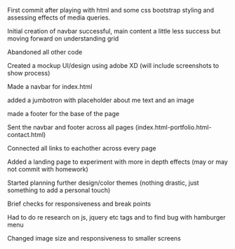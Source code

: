 <!--19/08/20-->
First commit after playing with html and some css bootstrap styling and assessing effects of 
media queries.

Initial creation of navbar successful, main content a little less success but moving forward on understanding grid



<!--20/08/20-->

Abandoned all other code

Created a mockup UI/design using adobe XD (will include screenshots to show process)

Made a navbar for index.html

added a jumbotron with placeholder about me text and an image

made a footer for the base of the page

Sent the navbar and footer across all pages (index.html-portfolio.html-contact.html)

Connected all links to eachother across every page

Added a landing page to experiment with more in depth effects (may or may not commit with homework)

Started planning further design/color themes (nothing drastic, just something to add a personal touch)

Brief checks for responsiveness and break points

Had to do re research on js, jquery etc tags and to find bug with hamburger menu

Changed image size and responsiveness to smaller screens